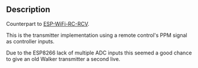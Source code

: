 ## Description

Counterpart to [ESP-WiFi-RC-RCV](https://github.com/normbxl/ESP-WiFi-RC-RCV).

This is the transmitter implementation using a remote control's PPM signal as controller inputs.

Due to the ESP8266 lack of multiple ADC inputs this seemed a good chance to give an old Walker transmitter a second live.

